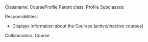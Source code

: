 Classname: CourseProfile
Parent class: Profile
Subclasses:

Responsibilities:
- Displays information about the Courses (active/inactive courses)

Collaborators: Course